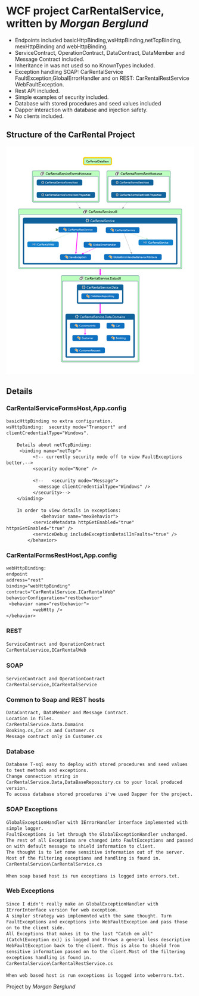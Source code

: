 
# WCF project CarRentalService,  written by _Morgan Berglund_

* Endpoints included basicHttpBinding,wsHttpBinding,netTcpBinding, mexHttpBinding and webHttpBinding.
* ServiceContract, OperationContract, DataContract, DataMember and Message Contract included.
* Inheritance in was not used so no KnownTypes included.
* Exception handling SOAP: CarRentalService FaultException,GlobalErrorHandler and on REST: CarRentalRestService WebFaultException.
* Rest API included.
* Simple examples of security included.
* Database with stored procedures and seed values included
* Dapper interaction with database and injection safety.
* No clients included.

## Structure of the CarRental Project

![Morgan Berglund WCF project Picture](MorganBerglundWCF.PNG?raw=true "Morgan Berglund WCF project")

## Details

### CarRentalServiceFormsHost,App.config

```WCFEndpoints
basicHttpBinding no extra configuration.
wsHttpBinding:  security mode="Transport" and clientCredentialType="Windows".

    Details about netTcpBinding:
     <binding name="netTcp">
          <!-- currently security mode off to view FaultExceptions better.-->
          <security mode="None" />

          <!--   <security mode="Message">
            <message clientCredentialType="Windows" />
          </security>-->
    </binding>

    In order to view details in exceptions:
             <behavior name="mexBehavior">
          <serviceMetadata httpGetEnabled="true" httpsGetEnabled="true" />
          <serviceDebug includeExceptionDetailInFaults="true" />
        </behavior>

```

### CarRentalFormsRestHost,App.config

```WCFEndpoints
webHttpBinding:
endpoint
address="rest"
binding="webHttpBinding"
contract="CarRentalService.ICarRentalWeb"
behaviorConfiguration="restbehavior"
 <behavior name="restbehavior">
          <webHttp />
</behavior>
```

### REST

```REST
ServiceContract and OperationContract
CarRentalservice,ICarRentalWeb

```

### SOAP

```SOAP
ServiceContract and OperationContract
CarRentalservice,ICarRentalService

```

### Common to Soap and REST hosts

```COMMON
DataContract, DataMember and Message Contract.
Location in files.
CarRentalService.Data.Domains
Booking.cs,Car.cs and Customer.cs
Message contract only in Customer.cs

```

### Database

```Database
Database T-sql easy to deploy with stored procedures and seed values to test methods and exceptions.
Change connection string in CarRentalService.Data,DataBaseRepository.cs to your local produced version.
To access database stored procedures i've used Dapper for the project.
```

### SOAP Exceptions

```SoapExceptions
GlobalExceptionHandler with IErrorHandler interface implemented with simple logger.
FaultExceptions is let through the GlobalExceptionHandler unchanged. The rest of all Exceptions are changed into FaultExceptions and passed on with default message to shield information to client.
The thought is to let none sensitive information out of the server.
Most of the filtering exceptions and handling is found in.
CarRentalService\CarRentalService.cs

When soap based host is run exceptions is logged into errors.txt.

```

### Web Exceptions

```WebExceptions
Since I didn't really make an GlobalExceptionHandler with IErrorInterface version for web exception.
A simpler strategy was implemented with the same thought. Turn FaultExceptions and exceptions into WebFaultException and pass those on to the client side.
All Exceptions that makes it to the last "Catch em all" (Catch(Exception ex)) is logged and throws a general less descriptive WebFaultException back to the client. This is also to shield from sensitive information passed on to the client.Most of the filtering exceptions handling is found in. CarRentalService\CarRentalRestService.cs

When web based host is run exceptions is logged into weberrors.txt.
```

Project by _Morgan Berglund_
